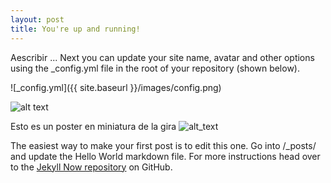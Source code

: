 ```yaml
---
layout: post
title: You're up and running!
---
```


Aescribir ... Next you can update your site name, avatar and other options using the _config.yml file in the root of your repository (shown below).

![_config.yml]({{ site.baseurl }}/images/config.png)

![alt text][logo]

[logo]: https://www.hostingmanual.net/wp-content/uploads/bluehost-review-3.jpg "ejemplo de title"

Esto es un poster en miniatura de la gira
![alt_text][logo2] 

[logo2]: https://images-na.ssl-images-amazon.com/images/I/31Qb1pDl0tL.jpg "King Creosote"

The easiest way to make your first post is to edit this one. Go into /_posts/ and update the Hello World markdown file. For more instructions head over to the [Jekyll Now repository](https://github.com/barryclark/jekyll-now) on GitHub.
